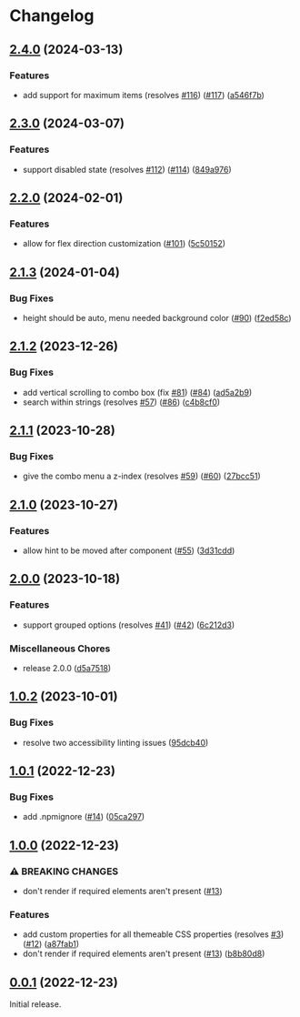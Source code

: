 # Changelog

## [2.4.0](https://github.com/greatislander/pressbooks-multiselect/compare/v2.3.0...v2.4.0) (2024-03-13)


### Features

* add support for maximum items (resolves [#116](https://github.com/greatislander/pressbooks-multiselect/issues/116)) ([#117](https://github.com/greatislander/pressbooks-multiselect/issues/117)) ([a546f7b](https://github.com/greatislander/pressbooks-multiselect/commit/a546f7b0bd0391647ae89f735c09d5298ca4b4f8))

## [2.3.0](https://github.com/greatislander/pressbooks-multiselect/compare/v2.2.0...v2.3.0) (2024-03-07)


### Features

* support disabled state (resolves [#112](https://github.com/greatislander/pressbooks-multiselect/issues/112)) ([#114](https://github.com/greatislander/pressbooks-multiselect/issues/114)) ([849a976](https://github.com/greatislander/pressbooks-multiselect/commit/849a976caa07755530e73bf5c13434e46efb507f))

## [2.2.0](https://github.com/greatislander/pressbooks-multiselect/compare/v2.1.3...v2.2.0) (2024-02-01)


### Features

* allow for flex direction customization ([#101](https://github.com/greatislander/pressbooks-multiselect/issues/101)) ([5c50152](https://github.com/greatislander/pressbooks-multiselect/commit/5c501526b68d87ddcd1927fb02b73358b549ad85))

## [2.1.3](https://github.com/greatislander/pressbooks-multiselect/compare/v2.1.2...v2.1.3) (2024-01-04)


### Bug Fixes

* height should be auto, menu needed background color ([#90](https://github.com/greatislander/pressbooks-multiselect/issues/90)) ([f2ed58c](https://github.com/greatislander/pressbooks-multiselect/commit/f2ed58c0974d62116bc29c62992410c3eaef84c6))

## [2.1.2](https://github.com/greatislander/pressbooks-multiselect/compare/v2.1.1...v2.1.2) (2023-12-26)


### Bug Fixes

* add vertical scrolling to combo box (fix [#81](https://github.com/greatislander/pressbooks-multiselect/issues/81)) ([#84](https://github.com/greatislander/pressbooks-multiselect/issues/84)) ([ad5a2b9](https://github.com/greatislander/pressbooks-multiselect/commit/ad5a2b92786288dc471f7deee19603519ee06b88))
* search within strings (resolves [#57](https://github.com/greatislander/pressbooks-multiselect/issues/57)) ([#86](https://github.com/greatislander/pressbooks-multiselect/issues/86)) ([c4b8cf0](https://github.com/greatislander/pressbooks-multiselect/commit/c4b8cf0283c332e42f3326f8e795d67ca8407b5e))

## [2.1.1](https://github.com/greatislander/pressbooks-multiselect/compare/v2.1.0...v2.1.1) (2023-10-28)


### Bug Fixes

* give the combo menu a z-index (resolves [#59](https://github.com/greatislander/pressbooks-multiselect/issues/59)) ([#60](https://github.com/greatislander/pressbooks-multiselect/issues/60)) ([27bcc51](https://github.com/greatislander/pressbooks-multiselect/commit/27bcc51734520fc7dd8bd9cc6d769aef05204fe1))

## [2.1.0](https://github.com/greatislander/pressbooks-multiselect/compare/v2.0.0...v2.1.0) (2023-10-27)


### Features

* allow hint to be moved after component ([#55](https://github.com/greatislander/pressbooks-multiselect/issues/55)) ([3d31cdd](https://github.com/greatislander/pressbooks-multiselect/commit/3d31cdd9303b2f606b32d51c9670299456c9e94a))

## [2.0.0](https://github.com/greatislander/pressbooks-multiselect/compare/v1.0.2...v2.0.0) (2023-10-18)


### Features

* support grouped options (resolves [#41](https://github.com/greatislander/pressbooks-multiselect/issues/41)) ([#42](https://github.com/greatislander/pressbooks-multiselect/issues/42)) ([6c212d3](https://github.com/greatislander/pressbooks-multiselect/commit/6c212d375c7b8fc0de721a5965d0145ff12e02b3))


### Miscellaneous Chores

* release 2.0.0 ([d5a7518](https://github.com/greatislander/pressbooks-multiselect/commit/d5a7518929fa1bcff66bc7bd1117e09f22b67ee1))

## [1.0.2](https://github.com/greatislander/pressbooks-multiselect/compare/v1.0.1...v1.0.2) (2023-10-01)


### Bug Fixes

* resolve two accessibility linting issues ([95dcb40](https://github.com/greatislander/pressbooks-multiselect/commit/95dcb40edd26fb7e81eacfae6ee49ce6cacaceda))

## [1.0.1](https://github.com/greatislander/pressbooks-multiselect/compare/v1.0.0...v1.0.1) (2022-12-23)


### Bug Fixes

* add .npmignore ([#14](https://github.com/greatislander/pressbooks-multiselect/issues/14)) ([05ca297](https://github.com/greatislander/pressbooks-multiselect/commit/05ca297a2a125f27e767d0558f5b7c0c62c1a82e))

## [1.0.0](https://github.com/greatislander/pressbooks-multiselect/compare/v0.0.1...v1.0.0) (2022-12-23)


### ⚠ BREAKING CHANGES

* don't render if required elements aren't present ([#13](https://github.com/greatislander/pressbooks-multiselect/issues/13))

### Features

* add custom properties for all themeable CSS properties (resolves [#3](https://github.com/greatislander/pressbooks-multiselect/issues/3)) ([#12](https://github.com/greatislander/pressbooks-multiselect/issues/12)) ([a87fab1](https://github.com/greatislander/pressbooks-multiselect/commit/a87fab1f7b3ea967b3ae6b58400ed863084326ee))
* don't render if required elements aren't present ([#13](https://github.com/greatislander/pressbooks-multiselect/issues/13)) ([b8b80d8](https://github.com/greatislander/pressbooks-multiselect/commit/b8b80d8f4408a8ee5addbbcc6de4c3d24a1ee144))

## [0.0.1](https://github.com/greatislander/pressbooks-multiselect/releases/v0.0.1) (2022-12-23)

Initial release.
